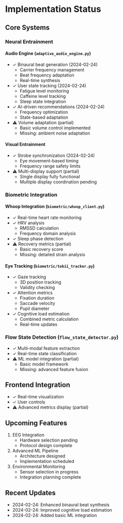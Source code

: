 # Implementation Status

## Core Systems

### Neural Entrainment
#### Audio Engine (`adaptive_audio_engine.py`)
- ✓ Binaural beat generation (2024-02-24)
  - Carrier frequency management
  - Beat frequency adaptation
  - Real-time synthesis
- ✓ User state tracking (2024-02-24)
  - Fatigue level monitoring
  - Caffeine level tracking
  - Sleep state integration
- ✓ AI-driven recommendations (2024-02-24)
  - Frequency optimization
  - State-based adaptation
- ⚠ Volume adaptation (partial)
  - Basic volume control implemented
  - Missing: ambient noise adaptation

#### Visual Entrainment
- ✓ Strobe synchronization (2024-02-24)
  - Eye movement-based timing
  - Frequency range safety limits
- ⚠ Multi-display support (partial)
  - Single display fully functional
  - Multiple display coordination pending

### Biometric Integration
#### Whoop Integration (`biometric/whoop_client.py`)
- ✓ Real-time heart rate monitoring
- ✓ HRV analysis
  - RMSSD calculation
  - Frequency domain analysis
- ✓ Sleep phase detection
- ⚠ Recovery metrics (partial)
  - Basic recovery score
  - Missing: detailed strain analysis

#### Eye Tracking (`biometric/tobii_tracker.py`)
- ✓ Gaze tracking
  - 3D position tracking
  - Validity checking
- ✓ Attention metrics
  - Fixation duration
  - Saccade velocity
  - Pupil diameter
- ✓ Cognitive load estimation
  - Combined metric calculation
  - Real-time updates

### Flow State Detection (`flow_state_detector.py`)
- ✓ Multi-modal feature extraction
- ✓ Real-time state classification
- ⚠ ML model integration (partial)
  - Basic model framework
  - Missing: advanced feature fusion

## Frontend Integration
- ✓ Real-time visualization
- ✓ User controls
- ⚠ Advanced metrics display (partial)

## Upcoming Features
1. EEG Integration
   - Hardware selection pending
   - Protocol design complete
2. Advanced ML Pipeline
   - Architecture designed
   - Implementation scheduled
3. Environmental Monitoring
   - Sensor selection in progress
   - Integration planning complete

## Recent Updates
- 2024-02-24: Enhanced binaural beat synthesis
- 2024-02-24: Improved cognitive load estimation
- 2024-02-24: Added basic ML integration
